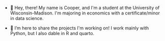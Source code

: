 - 👋 Hey, there! My name is Cooper, and I'm a student at the University of Wisconsin-Madison. I'm majoring in economics with a certificate/minor in data science.

- 🌱 I’m here to share the projects I'm working on! I work mainly with Python, but I also dable in R and quarto. 

